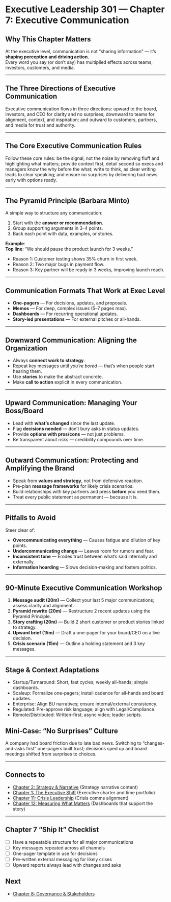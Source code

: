 # Executive Leadership 301 — Chapter 7: Executive Communication

## Why This Chapter Matters
At the executive level, communication is not “sharing information” — it’s **shaping perception and driving action**.  
Every word you say (or don’t say) has multiplied effects across teams, investors, customers, and media.

---

## The Three Directions of Executive Communication
Executive communication flows in three directions: upward to the board, investors, and CEO for clarity and no surprises; downward to teams for alignment, context, and inspiration; and outward to customers, partners, and media for trust and authority.

---

## The Core Executive Communication Rules
Follow these core rules: be the signal, not the noise by removing fluff and highlighting what matters; provide context first, detail second so execs and managers know the why before the what; write to think, as clear writing leads to clear speaking; and ensure no surprises by delivering bad news early with options ready.

---

## The Pyramid Principle (Barbara Minto)
A simple way to structure any communication:
1. Start with the **answer or recommendation**.
2. Group supporting arguments in 3–4 points.
3. Back each point with data, examples, or stories.

**Example**:  
**Top line**: “We should pause the product launch for 3 weeks.”  
- Reason 1: Customer testing shows 35% churn in first week.  
- Reason 2: Two major bugs in payment flow.  
- Reason 3: Key partner will be ready in 3 weeks, improving launch reach.

---

## Communication Formats That Work at Exec Level
- **One-pagers** — For decisions, updates, and proposals.
- **Memos** — For deep, complex issues (5–7 pages max).
- **Dashboards** — For recurring operational updates.
- **Story-led presentations** — For external pitches or all-hands.

---

## Downward Communication: Aligning the Organization
- Always **connect work to strategy**.
- Repeat key messages until *you’re bored* — that’s when people start hearing them.
- Use **stories** to make the abstract concrete.
- Make **call to action** explicit in every communication.

---

## Upward Communication: Managing Your Boss/Board
- Lead with **what’s changed** since the last update.
- Flag **decisions needed** — don’t bury asks in status updates.
- Provide **options with pros/cons** — not just problems.
- Be transparent about risks — credibility compounds over time.

---

## Outward Communication: Protecting and Amplifying the Brand
- Speak from **values and strategy**, not from defensive reaction.
- Pre-plan **message frameworks** for likely crisis scenarios.
- Build relationships with key partners and press **before** you need them.
- Treat every public statement as permanent — because it is.

---

## Pitfalls to Avoid
Steer clear of:
- **Overcommunicating everything** — Causes fatigue and dilution of key points.
- **Undercommunicating change** — Leaves room for rumors and fear.
- **Inconsistent tone** — Erodes trust between what’s said internally and externally.
- **Information hoarding** — Slows decision-making and fosters politics.

---

## 90-Minute Executive Communication Workshop
1. **Message audit (20m)** — Collect your last 5 major communications; assess clarity and alignment.
2. **Pyramid rewrite (20m)** — Restructure 2 recent updates using the Pyramid Principle.
3. **Story crafting (20m)** — Build 2 short customer or product stories linked to strategy.
4. **Upward brief (15m)** — Draft a one-pager for your board/CEO on a live decision.
5. **Crisis scenario (15m)** — Outline a holding statement and 3 key messages.

---

## Stage & Context Adaptations
- Startup/Turnaround: Short, fast cycles; weekly all-hands; simple dashboards.
- Scaleup: Formalize one-pagers; install cadence for all-hands and board updates.
- Enterprise: Align BU narratives; ensure internal/external consistency.
- Regulated: Pre-approve risk language; align with Legal/Compliance.
- Remote/Distributed: Written-first; async video; leader scripts.

## Mini‑Case: “No Surprises” Culture
A company had board friction due to late bad news. Switching to “changes-and-asks first” one-pagers built trust; decisions sped up and board meetings shifted from surprises to choices.

---

## Connects to
- [Chapter 2: Strategy & Narrative](executive_leadership_301_chapter_2.md) (Strategy narrative content)
- [Chapter 1: The Executive Shift](executive_leadership_301_chapter_1.md) (Executive charter and time portfolio)
- [Chapter 11: Crisis Leadership](executive_leadership_301_chapter_11.md) (Crisis comms alignment)
- [Chapter 12: Measuring What Matters](executive_leadership_301_chapter_12.md) (Dashboards that support the story)

---

## Chapter 7 “Ship It” Checklist
- [ ] Have a repeatable structure for all major communications
- [ ] Key messages repeated across all channels
- [ ] One-pager template in use for decisions
- [ ] Pre-written external messaging for likely crises
- [ ] Upward reports always lead with changes and asks

## Next
- [Chapter 8: Governance & Stakeholders](executive_leadership_301_chapter_8.md)
